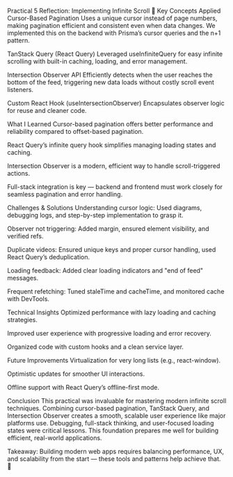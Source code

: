 Practical 5 Reflection: Implementing Infinite Scroll 🤔
Key Concepts Applied
Cursor-Based Pagination
Uses a unique cursor instead of page numbers, making pagination efficient and consistent even when data changes. We implemented this on the backend with Prisma’s cursor queries and the n+1 pattern.

TanStack Query (React Query)
Leveraged useInfiniteQuery for easy infinite scrolling with built-in caching, loading, and error management.

Intersection Observer API
Efficiently detects when the user reaches the bottom of the feed, triggering new data loads without costly scroll event listeners.

Custom React Hook (useIntersectionObserver)
Encapsulates observer logic for reuse and cleaner code.

What I Learned
Cursor-based pagination offers better performance and reliability compared to offset-based pagination.

React Query’s infinite query hook simplifies managing loading states and caching.

Intersection Observer is a modern, efficient way to handle scroll-triggered actions.

Full-stack integration is key — backend and frontend must work closely for seamless pagination and error handling.

Challenges & Solutions
Understanding cursor logic: Used diagrams, debugging logs, and step-by-step implementation to grasp it.

Observer not triggering: Added margin, ensured element visibility, and verified refs.

Duplicate videos: Ensured unique keys and proper cursor handling, used React Query’s deduplication.

Loading feedback: Added clear loading indicators and "end of feed" messages.

Frequent refetching: Tuned staleTime and cacheTime, and monitored cache with DevTools.

Technical Insights
Optimized performance with lazy loading and caching strategies.

Improved user experience with progressive loading and error recovery.

Organized code with custom hooks and a clean service layer.

Future Improvements
Virtualization for very long lists (e.g., react-window).

Optimistic updates for smoother UI interactions.

Offline support with React Query’s offline-first mode.

Conclusion
This practical was invaluable for mastering modern infinite scroll techniques. Combining cursor-based pagination, TanStack Query, and Intersection Observer creates a smooth, scalable user experience like major platforms use. Debugging, full-stack thinking, and user-focused loading states were critical lessons. This foundation prepares me well for building efficient, real-world applications.

Takeaway: Building modern web apps requires balancing performance, UX, and scalability from the start — these tools and patterns help achieve that. 🌟